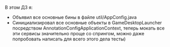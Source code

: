 В этом ДЗ я:

- Объявил все основные бины в файле util/AppConfig.java
- Синициализировал все основные объекты в GameDesktopLauncher посредством AnnotationConfigApplicationContext, теперь мокать все эти сервисы значительно проще со спрингом, можно даже попробовать написать для всего этого дела тесты)
